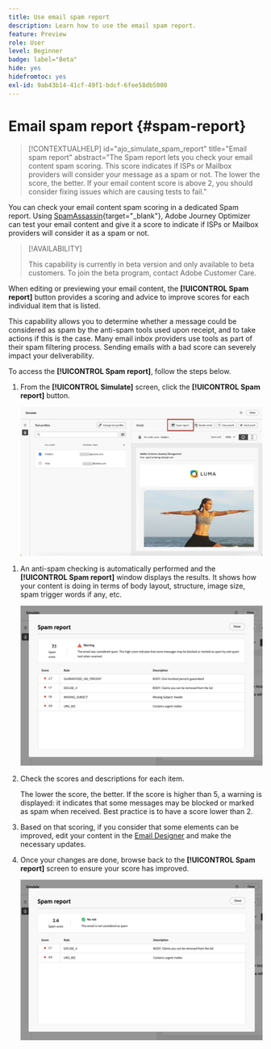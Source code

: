 ```yaml
---
title: Use email spam report
description: Learn how to use the email spam report.
feature: Preview
role: User
level: Beginner
badge: label="Beta"
hide: yes
hidefromtoc: yes
exl-id: 9ab43b14-41cf-49f1-bdcf-6fee58db5000
---
```

# Email spam report {#spam-report}

>[!CONTEXTUALHELP]
>id="ajo_simulate_spam_report"
>title="Email spam report"
>abstract="The Spam report lets you check your email content spam scoring. This score indicates if ISPs or Mailbox providers will consider your message as a spam or not. The lower the score, the better. If your email content score is above 2, you should consider fixing issues which are causing tests to fail."

You can check your email content spam scoring in a dedicated Spam report. Using [SpamAssassin](https://spamassassin.apache.org/){target="_blank"}, Adobe Journey Optimizer can test your email content and give it a score to indicate if ISPs or Mailbox providers will consider it as a spam or not.

>[!AVAILABILITY]
>
>This capability is currently in beta version and only available to beta customers. To join the beta program, contact Adobe Customer Care.

When editing or previewing your email content, the **[!UICONTROL Spam report]** button provides a scoring and advice to improve scores for each individual item that is listed.

This capability allows you to determine whether a message could be considered as spam by the anti-spam tools used upon receipt, and to take actions if this is the case. Many email inbox providers use tools as part of their spam filtering process. Sending emails with a bad score can severely impact your deliverability.

To access the **[!UICONTROL Spam report]**, follow the steps below.

1. From the **[!UICONTROL Simulate]** screen, click the **[!UICONTROL Spam report]** button.

    ![](assets/spam-report-button.png)

<!--
    You can also open the [Email Designer](../email/content-from-scratch.md), click the **[!UICONTROL More]** button and select **[!UICONTROL Check spam score]** from the menu.

    ![](assets/spam-report-check-score.png)
-->

1. An anti-spam checking is automatically performed and the **[!UICONTROL Spam report]** window displays the results. It shows how your content is doing in terms of body layout, structure, image size, spam trigger words if any, etc.

    ![](assets/spam-report-high-score.png)

1. Check the scores and descriptions for each item.

    The lower the score, the better. If the score is higher than 5, a warning is displayed: it indicates that some messages may be blocked or marked as spam when received. Best practice is to have a score lower than 2.

1. Based on that scoring, if you consider that some elements can be improved, edit your content in the [Email Designer](../email/content-from-scratch.md) and make the necessary updates.

1. Once your changes are done, browse back to the **[!UICONTROL Spam report]** screen to ensure your score has improved.

    ![](assets/spam-report-low-score.png)

<!--You can also check the message's alerts for warnings on potential risk of spam detection. Follow the steps below.

1. Click the **[!UICONTROL Alerts]** button on top right of the screen. [Learn more on email alerts](../email/create-email.md#check-email-alerts)

1. If **[!UICONTROL Spam checker alert]** is displayed, you should check your content for a potential risk of spam using the **[!UICONTROL Spam report]** feature as detailed above.

    ![](assets/spam-report-alert.png)
-->
